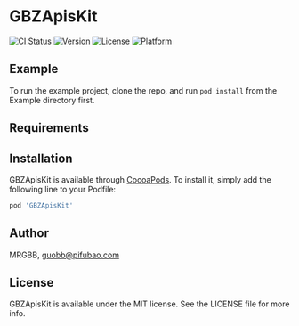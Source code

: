 # GBZApisKit

[![CI Status](https://img.shields.io/travis/MRGBB/GBZApisKit.svg?style=flat)](https://travis-ci.org/MRGBB/GBZApisKit)
[![Version](https://img.shields.io/cocoapods/v/GBZApisKit.svg?style=flat)](https://cocoapods.org/pods/GBZApisKit)
[![License](https://img.shields.io/cocoapods/l/GBZApisKit.svg?style=flat)](https://cocoapods.org/pods/GBZApisKit)
[![Platform](https://img.shields.io/cocoapods/p/GBZApisKit.svg?style=flat)](https://cocoapods.org/pods/GBZApisKit)

## Example

To run the example project, clone the repo, and run `pod install` from the Example directory first.

## Requirements

## Installation

GBZApisKit is available through [CocoaPods](https://cocoapods.org). To install
it, simply add the following line to your Podfile:

```ruby
pod 'GBZApisKit'
```

## Author

MRGBB, guobb@pifubao.com

## License

GBZApisKit is available under the MIT license. See the LICENSE file for more info.
